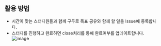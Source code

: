 ## 활용 방법
- 시간이 맞는 스터디원들과 함께 구두로 목표 공유와 함께 할 일을 Issue에 등록합니다.  
- 스터디를 진행하고 완료하면 close처리를 통해 완료여부를 업데이트합니다.
![image](https://github.com/user-attachments/assets/481cbb28-713b-4416-b0bf-e61bc37e1abe)
